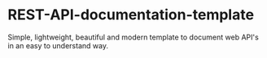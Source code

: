 # REST-API-documentation-template
Simple, lightweight, beautiful and modern template to document web API's in an easy to understand way.
